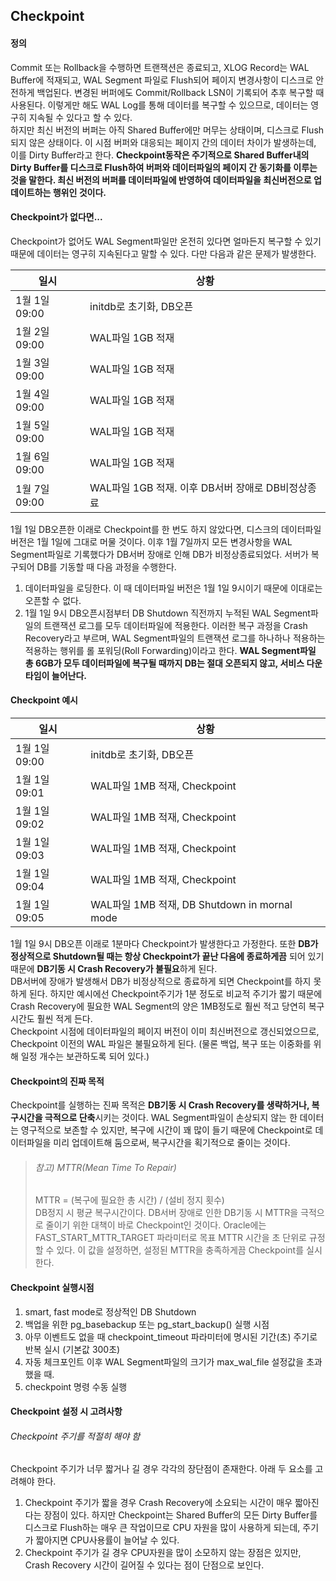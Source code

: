 ## Checkpoint

#### 정의
Commit 또는 Rollback을 수행하면 트랜잭션은 종료되고, XLOG Record는 WAL Buffer에 적재되고, WAL Segment 파일로 Flush되어 페이지 변경사항이 디스크로 안전하게 백업된다. 변경된 버퍼에도 Commit/Rollback LSN이 기록되어 추후 복구할 때 사용된다. 이렇게만 해도 WAL Log를 통해 데이터를 복구할 수 있으므로, 데이터는 영구히 지속될 수 있다고 할 수 있다.      
하지만 최신 버전의 버퍼는 아직 Shared Buffer에만 머무는 상태이며, 디스크로 Flush되지 않은 상태이다. 이 시점 버퍼와 대응되는 페이지 간의 데이터 차이가 발생하는데, 이를 Dirty Buffer라고 한다. **Checkpoint동작은 주기적으로 Shared Buffer내의 Dirty Buffer를 디스크로 Flush하여 버퍼와 데이터파일의 페이지 간 동기화를 이루는 것을 말한다. 최신 버전의 버퍼를 데이터파일에 반영하여 데이터파일을 최신버전으로 업데이트하는 행위인 것이다.**

#### Checkpoint가 없다면...
Checkpoint가 없어도 WAL Segment파일만 온전히 있다면 얼마든지 복구할 수 있기 때문에 데이터는 영구히 지속된다고 말할 수 있다. 다만 다음과 같은 문제가 발생한다.

| 일시 | 상황 |
| --- | --- |
| 1월 1일 09:00 | initdb로 초기화, DB오픈 | 
| 1월 2일 09:00 | WAL파일 1GB 적재 | 
| 1월 3일 09:00 | WAL파일 1GB 적재 | 
| 1월 4일 09:00 | WAL파일 1GB 적재 | 
| 1월 5일 09:00 | WAL파일 1GB 적재 | 
| 1월 6일 09:00 | WAL파일 1GB 적재 | 
| 1월 7일 09:00 | WAL파일 1GB 적재. 이후 DB서버 장애로 DB비정상종료 |

1월 1일 DB오픈한 이래로 Checkpoint를 한 번도 하지 않았다면, 디스크의 데이터파일 버전은 1월 1일에 그대로 머물 것이다. 이후 1월 7일까지 모든 변경사항을 WAL Segment파일로 기록했다가 DB서버 장애로 인해 DB가 비정상종료되었다. 서버가 복구되어 DB를 기동할 때 다음 과정을 수행한다.
1. 데이터파일을 로딩한다. 이 때 데이터파일 버전은 1월 1일 9시이기 때문에 이대로는 오픈할 수 없다.
2. 1월 1일 9시 DB오픈시점부터 DB Shutdown 직전까지 누적된 WAL Segment파일의 트랜잭션 로그를 모두 데이터파일에 적용한다. 이러한 복구 과정을 Crash Recovery라고 부르며, WAL Segment파일의 트랜잭션 로그를 하나하나 적용하는 적용하는 행위를 롤 포워딩(Roll Forwarding)이라고 한다. **WAL Segment파일 총 6GB가 모두 데이터파일에 복구될 때까지 DB는 절대 오픈되지 않고, 서비스 다운타임이 늘어난다.**      

#### Checkpoint 예시
| 일시 | 상황 |
| --- | --- |
| 1월 1일 09:00 | initdb로 초기화, DB오픈 | 
| 1월 1일 09:01 | WAL파일 1MB 적재, Checkpoint | 
| 1월 1일 09:02 | WAL파일 1MB 적재, Checkpoint | 
| 1월 1일 09:03 | WAL파일 1MB 적재, Checkpoint | 
| 1월 1일 09:04 | WAL파일 1MB 적재, Checkpoint | 
| 1월 1일 09:05 | WAL파일 1MB 적재, DB Shutdown in mornal mode | 

1월 1일 9시 DB오픈 이래로 1분마다 Checkpoint가 발생한다고 가정한다. 또한 **DB가 정상적으로 Shutdown될 때는 항상 Checkpoint가 끝난 다음에 종료하게끔** 되어 있기 때문에 **DB기동 시 Crash Recovery가 불필요**하게 된다.      
DB서버에 장애가 발생해서 DB가 비정상적으로 종료하게 되면 Checkpoint를 하지 못하게 된다. 하지만 예시에선 Checkpoint주기가 1분 정도로 비교적 주기가 짧기 때문에 Crash Recovery에 필요한 WAL Segment의 양은 1MB정도로 훨씬 적고 당연히 복구시간도 훨씬 적게 든다.        
Checkpoint 시점에 데이터파일의 페이지 버전이 이미 최신버전으로 갱신되었으므로, Checkpoint 이전의 WAL 파일은 불필요하게 된다. (물론 백업, 복구 또는 이중화를 위해 일정 개수는 보관하도록 되어 있다.)

#### Checkpoint의 진짜 목적
Checkpoint를 실행하는 진짜 목적은 **DB기동 시 Crash Recovery를 생략하거나, 복구시간을 극적으로 단축**시키는 것이다. WAL Segment파일이 손상되지 않는 한 데이터는 영구적으로 보존할 수 있지만, 복구에 시간이 꽤 많이 들기 때문에 Checkpoint로 데이터파일을 미리 업데이트해 둠으로써, 복구시간을 획기적으로 줄이는 것이다.

> ###### 참고) MTTR(Mean Time To Repair) 
> MTTR = (복구에 필요한 총 시간) / (설비 정지 횟수)    
> DB정지 시 평균 복구시간이다. DB서버 장애로 인한 DB기동 시 MTTR을 극적으로 줄이기 위한 대책이 바로 Checkpoint인 것이다. Oracle에는 FAST_START_MTTR_TARGET 파라미터로 목표 MTTR 시간을 초 단위로 규정할 수 있다. 이 값을 설정하면, 설정된 MTTR을 충족하게끔 Checkpoint를 실시한다.


#### Checkpoint 실행시점
1. smart, fast mode로 정상적인 DB Shutdown
2. 백업을 위한 pg_basebackup 또는 pg_start_backup() 실행 시점
3. 아무 이벤트도 없을 때 checkpoint_timeout 파라미터에 명시된 기간(초) 주기로 반복 실시 (기본값 300초)
4. 자동 체크포인트 이후 WAL Segment파일의 크기가 max_wal_file 설정값을 초과했을 때.
5. checkpoint 명령 수동 실행

#### Checkpoint 설정 시 고려사항
###### Checkpoint 주기를 적절히 해야 함
Checkpoint 주기가 너무 짧거나 길 경우 각각의 장단점이 존재한다. 아래 두 요소를 고려해야 한다.
1. Checkpoint 주기가 짧을 경우 Crash Recovery에 소요되는 시간이 매우 짧아진다는 장점이 있다. 하지만 Checkpoint는 Shared Buffer의 모든 Dirty Buffer를 디스크로 Flush하는 매우 큰 작업이므로 CPU 자원을 많이 사용하게 되는데, 주기가 짧아지면 CPU사용률이 늘어날 수 있다.
2. Checkpoint 주기가 길 경우 CPU자원을 많이 소모하지 않는 장점은 있지만, Crash Recovery 시간이 길어질 수 있다는 점이 단점으로 보인다.
